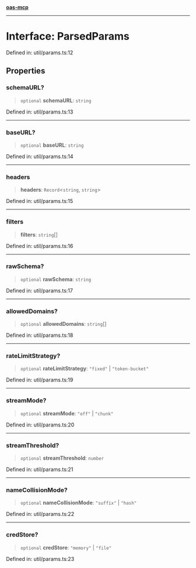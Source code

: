 [**oas-mcp**](../README.md)

***

# Interface: ParsedParams

Defined in: util/params.ts:12

## Properties

### schemaURL?

> `optional` **schemaURL**: `string`

Defined in: util/params.ts:13

***

### baseURL?

> `optional` **baseURL**: `string`

Defined in: util/params.ts:14

***

### headers

> **headers**: `Record`\<`string`, `string`\>

Defined in: util/params.ts:15

***

### filters

> **filters**: `string`[]

Defined in: util/params.ts:16

***

### rawSchema?

> `optional` **rawSchema**: `string`

Defined in: util/params.ts:17

***

### allowedDomains?

> `optional` **allowedDomains**: `string`[]

Defined in: util/params.ts:18

***

### rateLimitStrategy?

> `optional` **rateLimitStrategy**: `"fixed"` \| `"token-bucket"`

Defined in: util/params.ts:19

***

### streamMode?

> `optional` **streamMode**: `"off"` \| `"chunk"`

Defined in: util/params.ts:20

***

### streamThreshold?

> `optional` **streamThreshold**: `number`

Defined in: util/params.ts:21

***

### nameCollisionMode?

> `optional` **nameCollisionMode**: `"suffix"` \| `"hash"`

Defined in: util/params.ts:22

***

### credStore?

> `optional` **credStore**: `"memory"` \| `"file"`

Defined in: util/params.ts:23
